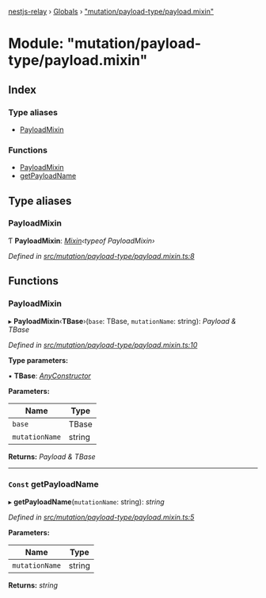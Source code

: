 [nestjs-relay](../README.md) › [Globals](../globals.md) › ["mutation/payload-type/payload.mixin"](_mutation_payload_type_payload_mixin_.md)

# Module: "mutation/payload-type/payload.mixin"

## Index

### Type aliases

* [PayloadMixin](_mutation_payload_type_payload_mixin_.md#payloadmixin)

### Functions

* [PayloadMixin](_mutation_payload_type_payload_mixin_.md#payloadmixin)
* [getPayloadName](_mutation_payload_type_payload_mixin_.md#const-getpayloadname)

## Type aliases

###  PayloadMixin

Ƭ **PayloadMixin**: *[Mixin](_mutation_types_.md#mixin)‹typeof PayloadMixin›*

*Defined in [src/mutation/payload-type/payload.mixin.ts:8](https://github.com/rogerballard/nestjs-relay/blob/e8933db/src/mutation/payload-type/payload.mixin.ts#L8)*

## Functions

###  PayloadMixin

▸ **PayloadMixin**‹**TBase**›(`base`: TBase, `mutationName`: string): *Payload & TBase*

*Defined in [src/mutation/payload-type/payload.mixin.ts:10](https://github.com/rogerballard/nestjs-relay/blob/e8933db/src/mutation/payload-type/payload.mixin.ts#L10)*

**Type parameters:**

▪ **TBase**: *[AnyConstructor](_mutation_types_.md#anyconstructor)*

**Parameters:**

Name | Type |
------ | ------ |
`base` | TBase |
`mutationName` | string |

**Returns:** *Payload & TBase*

___

### `Const` getPayloadName

▸ **getPayloadName**(`mutationName`: string): *string*

*Defined in [src/mutation/payload-type/payload.mixin.ts:5](https://github.com/rogerballard/nestjs-relay/blob/e8933db/src/mutation/payload-type/payload.mixin.ts#L5)*

**Parameters:**

Name | Type |
------ | ------ |
`mutationName` | string |

**Returns:** *string*
